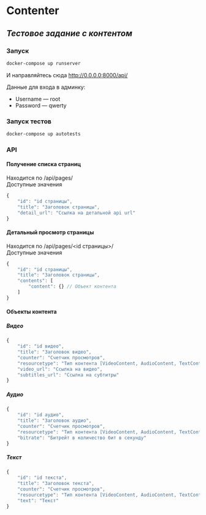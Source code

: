 # Contenter
## _Тестовое задание с контентом_


### Запуск

```sh
docker-compose up runserver
```
И направляйтесь сюда http://0.0.0.0:8000/api/

Данные для входа в админку:
* Username — root
* Password — qwerty

### Запуск тестов
```sh
docker-compose up autotests
```
### API
#### Получение списка страниц
Находится по /api/pages/    
Доступные значения
```js
{
    "id": "id страницы",
    "title": "Заголовок страницы",
    "detail_url": "Ссылка на детальной api url"
}
```
#### Детальный просмотр страницы
Находится по /api/pages/<id страницы>/    
Доступные значения
```js
{
    "id": "id страницы",
    "title": "Заголовок страницы",
    "contents": [
        "content": {} // Объект контента
    ]
}
```
#### Объекты контента
##### Видео
```js
{
    "id": "id видео",
    "title": "Заголовок видео",
    "counter": "Счетчик просмотров",
    "resourcetype": "Тип контента [VideoContent, AudioContent, TextContent]",
    "video_url": "Ссылка на видео",
    "subtitles_url": "Ссылка на субтитры" 
}
```
##### Аудио
```js
{
    "id": "id аудио",
    "title": "Заголовок аудио",
    "counter": "Счетчик просмотров",
    "resourcetype": "Тип контента [VideoContent, AudioContent, TextContent]",
    "bitrate": "Битрейт в количество бит в секунду"
}
```
##### Текст
```js
{
    "id": "id текста",
    "title": "Заголовок текста",
    "counter": "Счетчик просмотров",
    "resourcetype": "Тип контента [VideoContent, AudioContent, TextContent]",
    "text": "Текст"
}
```
